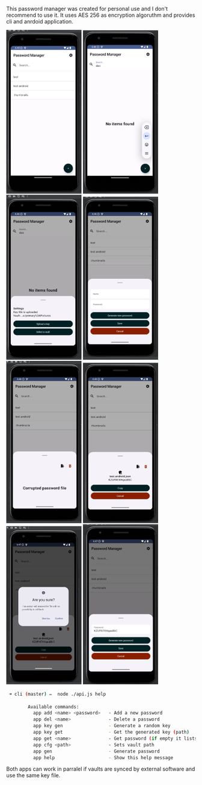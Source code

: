 This password manager was created for personal use and I don't recommend to use it. It uses AES 256 as encryption algoruthm and provides cli and anrdoid application.

<img src="./_screenshots/Screenshot%20from%202025-05-19%2018-45-22.png" alt="Screenshot from 2025-05-19 18-45-22" width="200px" height="auto">
<img src="./_screenshots/Screenshot%20from%202025-05-19%2018-46-04.png" alt="Screenshot from 2025-05-19 18-46-04" width="200px" height="auto">
<img src="./_screenshots/Screenshot%20from%202025-05-19%2018-46-17.png" alt="Screenshot from 2025-05-19 18-46-17" width="200px" height="auto">
<img src="./_screenshots/Screenshot%20from%202025-05-19%2018-46-29.png" alt="Screenshot from 2025-05-19 18-46-29" width="200px" height="auto">
<img src="./_screenshots/Screenshot%20from%202025-05-19%2018-46-47.png" alt="Screenshot from 2025-05-19 18-46-47" width="200px" height="auto">
<img src="./_screenshots/Screenshot%20from%202025-05-19%2018-46-57.png" alt="Screenshot from 2025-05-19 18-46-57" width="200px" height="auto">
<img src="./_screenshots/Screenshot%20from%202025-05-19%2018-47-06.png" alt="Screenshot from 2025-05-19 18-47-06" width="200px" height="auto">
<img src="./_screenshots/Screenshot%20from%202025-05-19%2018-47-18.png" alt="Screenshot from 2025-05-19 18-47-18" width="200px" height="auto">

```sh
 ➜ cli (master) ✏️  node ./api.js help

        Available commands:
          app add <name> <password>   - Add a new password
          app del <name>              - Delete a password
          app key gen                 - Generate a random key
          app key get                 - Get the generated key (path)
          app get <name>              - Get password (if empty it lists them)
          app cfg <path>              - Sets vault path
          app gen                     - Generate password
          app help                    - Show this help message
```

Both apps can work in parralel if vaults are synced by external software and use the same key file.